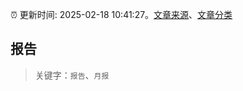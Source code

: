 :alarm_clock: 更新时间: 2025-02-18 10:41:27。[文章来源](/README.md)、[文章分类](/TAGS.md)

## 报告


> 关键字：`报告`、`月报`



